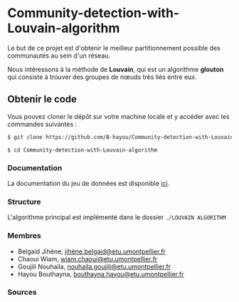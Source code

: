 # Community-detection-with-Louvain-algorithm

Le but de ce projet est d'obtenir le meilleur partitionnement possible des communautés au sein d'un réseau. 

Nous intéressons à la méthode de **Louvain**, qui est un algorithme **glouton** qui consiste à trouver des groupes de nœuds très liés entre eux.  



## Obtenir le code 

Vous pouvez cloner le dépôt sur votre machine locale et y accéder avec les commandes suivantes : 

```sh 
$ git clone https://github.com/B-hayou/Community-detection-with-Louvain-algorithm.git
```
```
$ cd Community-detection-with-Louvain-algorithm
```
### Documentation

La documentation du jeu de données est disponible [ici](https://snap.stanford.edu/data/ego-Facebook.html?fbclid=IwAR1HI3gBO5eqh7FfR3ZMBTADCMYftpHGoI7MN1kfZFDYwhEBNqvMqOei88c). 

### Structure 

L'algorithme principal est implémenté dans le dossier `./LOUVAIN ALGORITHM`  


### Membres

- Belgaid Jihène, jihène.belgaid@etu.umontpellier.fr
- Chaoui Wiam, wiam.chaoui@etu.umontpellier.fr
- Goujili Nouhaila, nouhaila.goujili@etu.umontpellier.fr
- Hayou Bouthayna, bouthayna.hayou@etu.umontpellier.fr

### Sources

